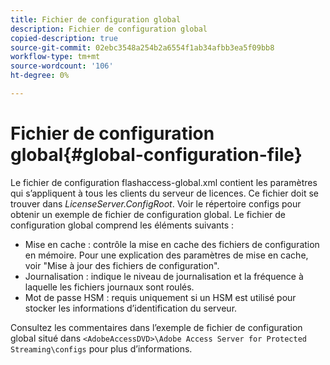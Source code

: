 ```yaml
---
title: Fichier de configuration global
description: Fichier de configuration global
copied-description: true
source-git-commit: 02ebc3548a254b2a6554f1ab34afbb3ea5f09bb8
workflow-type: tm+mt
source-wordcount: '106'
ht-degree: 0%

---
```


# Fichier de configuration global{#global-configuration-file}

Le fichier de configuration flashaccess-global.xml contient les paramètres qui s’appliquent à tous les clients du serveur de licences. Ce fichier doit se trouver dans *LicenseServer.ConfigRoot*. Voir le répertoire configs pour obtenir un exemple de fichier de configuration global. Le fichier de configuration global comprend les éléments suivants :

* Mise en cache : contrôle la mise en cache des fichiers de configuration en mémoire. Pour une explication des paramètres de mise en cache, voir &quot;Mise à jour des fichiers de configuration&quot;.
* Journalisation : indique le niveau de journalisation et la fréquence à laquelle les fichiers journaux sont roulés.
* Mot de passe HSM : requis uniquement si un HSM est utilisé pour stocker les informations d’identification du serveur.

Consultez les commentaires dans l’exemple de fichier de configuration global situé dans `<AdobeAccessDVD>\Adobe Access Server for Protected Streaming\configs` pour plus d’informations.
